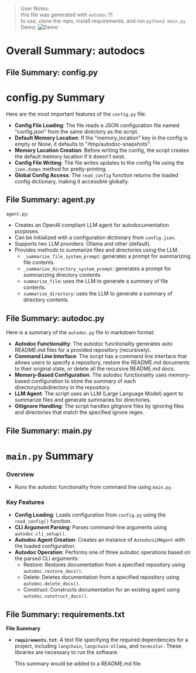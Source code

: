 > User Notes: \
> this file was generated with `autodoc` !!! \
> to use, clone the repo, install requirements, and run `python3 main.py` \
> Demo: 
![Demo](demo.gif)

# Overall Summary: autodocs

## File Summary: config.py
**config.py Summary**
=====================

Here are the most important features of the `config.py` file:

* **Config File Loading**: The file reads a JSON configuration file named "config.json" from the same directory as the script.
* **Default Memory Location**: If the "memory_location" key in the config is empty or None, it defaults to "/tmp/autodoc-snapshots".
* **Memory Location Creation**: Before writing the config, the script creates the default memory location if it doesn't exist.
* **Config File Writing**: The file writes updates to the config file using the `json.dumps` method for pretty-printing.
* **Global Config Access**: The `read_config` function returns the loaded config dictionary, making it accessible globally.

## File Summary: agent.py
`agent.py`:

* Creates an OpenAI compliant LLM agent for autodocumentation purposes.
* Can be initialized with a configuration dictionary from `config.json`.
* Supports two LLM providers: Ollama and other (default).
* Provides methods to summarize files and directories using the LLM.
	+ `_summarize_file_system_prompt`: generates a prompt for summarizing file contents.
	+ `_summarize_directory_system_prompt`: generates a prompt for summarizing directory contents.
	+ `summarize_file`: uses the LLM to generate a summary of file contents.
	+ `summarize_directory`: uses the LLM to generate a summary of directory contents.

## File Summary: autodoc.py
Here is a summary of the `autodoc.py` file in markdown format:

*   **Autodoc Functionality**: The autodoc functionality generates auto README.md files for a provided repository (recursively).
*   **Command Line Interface**: The script has a command line interface that allows users to specify a repository, restore the README.md documents to their original state, or delete all the recursive README.md docs.
*   **Memory-Based Configuration**: The autodoc functionality uses memory-based configuration to store the summary of each directory/subdirectory in the repository.
*   **LLM Agent**: The script uses an LLM (Large Language Model) agent to summarize files and generate summaries for directories.
*   **Gitignore Handling**: The script handles gitignore files by ignoring files and directories that match the specified ignore regex.

## File Summary: main.py
`main.py` Summary
=================
### Overview

*   Runs the autodoc functionality from command line using `main.py`.

### Key Features

*   **Config Loading**: Loads configuration from `config.py` using the `read_config()` function.
*   **CLI Argument Parsing**: Parses command-line arguments using `autodoc.cli_setup()`.
*   **Autodoc Agent Creation**: Creates an instance of `AutodocLLMAgent` with the loaded configuration.
*   **Autodoc Operation**: Performs one of three autodoc operations based on the parsed CLI arguments:
    *   Restore: Restores documentation from a specified repository using `autodoc.restore_docs()`.
    *   Delete: Deletes documentation from a specified repository using `autodoc.delete_docs()`.
    *   Construct: Constructs documentation for an existing agent using `autodoc.construct_docs()`.

## File Summary: requirements.txt
**File Summary**

*   **`requirements.txt`**: A text file specifying the required dependencies for a project, including `langchain`, `langchain-ollama`, and `termcolor`. These libraries are necessary to run the software.

    This summary would be added to a README.md file.
